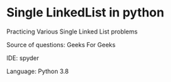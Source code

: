 # Single LinkedList in python

Practicing Various Single Linked List problems

Source of questions: Geeks For Geeks

IDE: spyder

Language: Python 3.8
